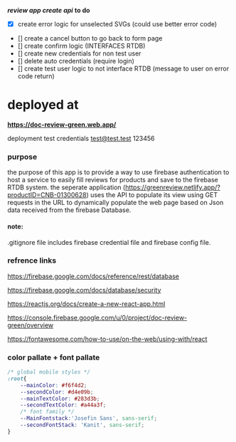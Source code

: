 ***review app create api***
**to do**
- [x] create error logic for unselected SVGs (could use better error code)
- [] create a cancel button to go back to form page
- [] create confirm logic (INTERFACES RTDB)
- []  create new credentials for non test user
- [] delete auto credentials (require login)
- []  create test user logic to not interface RTDB (message to user on error code return)

# deployed at
**https://doc-review-green.web.app/**

deployment test credentials
test@test.test
123456



### purpose
the purpose of this app is to provide a way to use firebase authentication to host a service to easily fill reviews for products and save to the firebase RTDB system. 
the seperate application (https://greenreview.netlify.app/?productID=CNB-01300628) uses the API to populate its view using GET requests in the URL to dynamically populate the web page based on Json data received from the firebase Database.

#### note:
.gitignore file includes firebase credential file and firebase config file. 






### refrence links

https://firebase.google.com/docs/reference/rest/database

https://firebase.google.com/docs/database/security

https://reactjs.org/docs/create-a-new-react-app.html

https://console.firebase.google.com/u/0/project/doc-review-green/overview

https://fontawesome.com/how-to-use/on-the-web/using-with/react


### color pallate + font pallate

``` css
/* global mobile styles */
:root{
    --mainColor: #f6f4d2;
    --secondColor: #d4e09b;
    --mainTextColor: #283d3b;
    --secondTextColor: #a44a3f;
    /* font family */
    --MainFontstack:'Josefin Sans', sans-serif; 
    --secondFontStack: 'Kanit', sans-serif;
}
```
